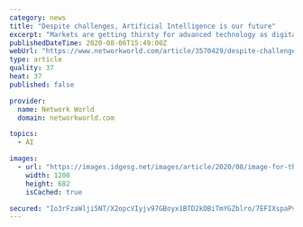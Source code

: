 ```yaml
---
category: news
title: "Despite challenges, Artificial Intelligence is our future"
excerpt: "Markets are getting thirsty for advanced technology as digital transformation is simply inevitable. Despite its fast growth, artificial intelligence has yet to see any explosion in demand seen mild and gradual increase in demand."
publishedDateTime: 2020-08-06T15:49:00Z
webUrl: "https://www.networkworld.com/article/3570429/despite-challenges-artimarkets-are-getting-thirsty-for-advanced-teficial-intelligence-is-our-future.html"
type: article
quality: 37
heat: 37
published: false

provider:
  name: Network World
  domain: networkworld.com

topics:
  - AI

images:
  - url: "https://images.idgesg.net/images/article/2020/08/image-for-the-article-100853805-large.jpg"
    width: 1200
    height: 682
    isCached: true

secured: "Io3rFzaWlji5NT/X2opcVIyjv97GBoyx1BTD2kDBiTmYGZblro/7EFIXspaPvN4XTHDIU/wghe1QPnwxTSOoXBrFMfcu8b8E9kdw6hRgoj2SJG8pkkMbfgKkcmpE9exQ3lTXVxNoYiiI7/EZy+usMMrQfJJwskYQZjULmleKNitkL7Izoza80FJDj7vxNipNnOj7mwI8VMT89letUChb1AELLqS7Wj+tQK+9QYmS6sykYMVpkRih3NfWmJNtFkhjq3xIe3GoJMVC8b9qse5D2zmgM4KdKRDM35slG6uE+GAZ3kTAJmaA6MBjmtYUfq8Y//xuTeOvYplxjfDh1Jk8Jg==;fAIWykSLTKUsyGShL/T/5A=="
---
```


